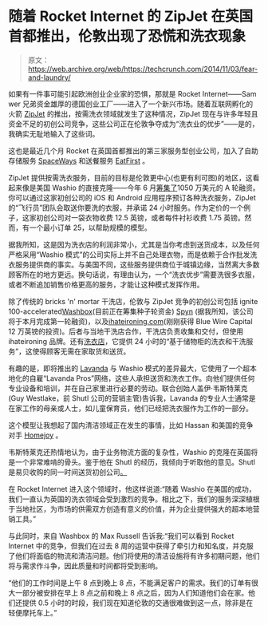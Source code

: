 # 随着 Rocket Internet 的 ZipJet 在英国首都推出，伦敦出现了恐慌和洗衣现象 

> 原文：<https://web.archive.org/web/https://techcrunch.com/2014/11/03/fear-and-laundry/>

如果有一件事可能引起欧洲创业企业家的恐惧，那就是 Rocket Internet——Sam wer 兄弟资金雄厚的德国创业工厂——进入了一个新兴市场。随着互联网孵化的火箭 [ZipJet](https://web.archive.org/web/20221207045201/https://www.zipjet.co.uk/) 的推出，按需洗衣领域就发生了这种情况，ZipJet 现在与许多年轻且资金不足的初创公司竞争，这些公司正在伦敦争夺成为“洗衣业的优步”——是的，我确实无耻地输入了这些词。

这也是最近几个月 Rocket 在英国首都推出的第三家服务型创业公司，加入了自助存储服务 [SpaceWays](https://web.archive.org/web/20221207045201/https://www.crunchbase.com/organization/spaceways) 和送餐服务 [EatFirst](https://web.archive.org/web/20221207045201/https://www.crunchbase.com/organization/eatfirst) 。

ZipJet 提供按需洗衣服务，目前的目标是伦敦更中心(也更有利可图)的地区，这看起来像是美国 Washio 的直接克隆——今年 6 月[筹集了](https://web.archive.org/web/20221207045201/https://beta.techcrunch.com/2014/06/09/washio-10-5m-canaan-partners/)1050 万美元的 A 轮融资。你可以通过这家初创公司的 iOS 和 Android 应用程序预订各种洗衣服务，ZipJet 的“飞行员”团队会取送你要洗的衣服，并承诺 24 小时服务。作为定价的一个例子，这家初创公司对一袋衣物收费 12.5 英镑，或者每件衬衫收费 1.75 英镑。然而，有一个最小订单 25，以帮助规模的模型。

据我所知，这是因为洗衣店的利润非常小，尤其是当你考虑到送货成本，以及任何严格采用“Washio 模式”的公司实际上并不自己处理衣物，而是依赖于合作批发洗衣服务提供商的事实。与美国不同，这些服务提供商位于城镇边缘，当然离大多数顾客所在的地方更远。换句话说，有理由认为，一个“洗衣优步”需要洗很多衣服，或者不断追加销售价格更高的服务，才能让这种模式发挥作用。

除了传统的 bricks 'n' mortar 干洗店，伦敦与 ZipJet 竞争的初创公司包括 ignite 100-accelerated[Washbox](https://web.archive.org/web/20221207045201/http://washboxapp.com/)(目前正在筹集种子轮资金) [Spyn](https://web.archive.org/web/20221207045201/http://gospyn.com/) (据我所知，该公司将于本月完成第一轮融资)，以及[ihateironing.com](https://web.archive.org/web/20221207045201/http://ihateironing.com/)(刚刚获得 Blue Wire Capital 12 万英镑的投资)。后者与当地干洗店合作，干洗店负责收集和交付，但使用 ihateironing 品牌。还有[洗衣店](https://web.archive.org/web/20221207045201/http://www.laundryrepublic.com/)，它提供 24 小时的“基于储物柜的洗衣和干洗服务”，这使得顾客无需在家取货和送货。

有趣的是，即将推出的 [Lavanda](https://web.archive.org/web/20221207045201/http://www.getlavanda.com/) 与 Washio 模式的差异最大，它使用了一个超本地化的自雇“Lavanda Pros”网络，这些人承担送货和洗衣工作。向他们提供任何专业设备和培训，并在自己家里进行必要的劳动。联合创始人盖伊·韦斯特莱克(Guy Westlake，前 Shutl 公司的营销主管)告诉我，Lavanda 的专业人士通常是在家工作的母亲或人士，如儿童保育员，他们已经把洗衣服作为工作的一部分。

这个模型让我想起了国内清洁领域正在发生的事情，比如 Hassan 和美国的竞争对手 [Homejoy](https://web.archive.org/web/20221207045201/https://beta.techcrunch.com/2014/04/09/homejoy-uk/) 。

韦斯特莱克还热情地认为，由于业务物流方面的复杂性，Washio 的克隆在英国将是一个非常难啃的骨头。鉴于他在 Shutl 的经历，我倾向于听取他的意见。Shutl 是易贝收购的同一时间送货初创公司[。](https://web.archive.org/web/20221207045201/https://beta.techcrunch.com/2013/10/22/ebay-acquires-uk-startup-shutl-to-change-the-ecommerce-game-with-one-hour-delivery/)

在 Rocket Internet 进入这个领域时，他这样说道:“随着 Washio 在美国的成功，我们一直认为英国的洗衣领域会受到激烈的竞争。相比之下，我们的服务深深植根于当地社区，为市场的供需双方创造有意义的价值，并为企业提供强大的超本地营销工具。”

与此同时，来自 Washbox 的 Max Russell 告诉我:“我们可以看到 Rocket Internet 中的竞争，但我们在过去 8 周的运营中获得了牵引力和知名度，并克服了他们将面临的物流和清洁问题。他们将使用的清洁设施将有许多初期问题，他们将与需求作斗争，因此质量和时间都将受到影响。

“他们的工作时间是上午 8 点到晚上 8 点，不能满足客户的需求。我们的订单有很大一部分被安排在早上 8 点之前和晚上 8 点之后，因为人们知道他们会在家。他们还提供 0.5 小时的时段，我们现在知道伦敦的交通很难做到这一点，除非是在轻便摩托车上。”